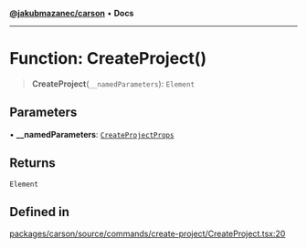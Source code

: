 [**@jakubmazanec/carson**](../README.md) • **Docs**

---

# Function: CreateProject()

> **CreateProject**(`__namedParameters`): `Element`

## Parameters

• **\_\_namedParameters**: [`CreateProjectProps`](../type-aliases/CreateProjectProps.md)

## Returns

`Element`

## Defined in

[packages/carson/source/commands/create-project/CreateProject.tsx:20](https://github.com/jakubmazanec/tools/blob/a5f92f7f2969c6804808173bd093f7dbafca1b9f/packages/carson/source/commands/create-project/CreateProject.tsx#L20)
